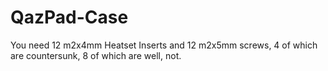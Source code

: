 # QazPad-Case
You need 12 m2x4mm Heatset Inserts and 12 m2x5mm screws, 4 of which are countersunk, 8 of which are well, not. 
